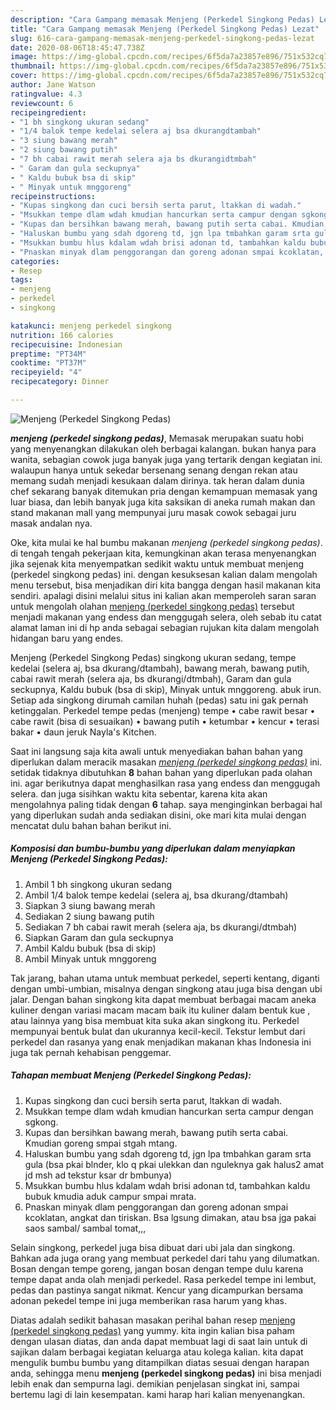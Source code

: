 ```yaml
---
description: "Cara Gampang memasak Menjeng (Perkedel Singkong Pedas) Lezat"
title: "Cara Gampang memasak Menjeng (Perkedel Singkong Pedas) Lezat"
slug: 616-cara-gampang-memasak-menjeng-perkedel-singkong-pedas-lezat
date: 2020-08-06T18:45:47.738Z
image: https://img-global.cpcdn.com/recipes/6f5da7a23857e896/751x532cq70/menjeng-perkedel-singkong-pedas-foto-resep-utama.jpg
thumbnail: https://img-global.cpcdn.com/recipes/6f5da7a23857e896/751x532cq70/menjeng-perkedel-singkong-pedas-foto-resep-utama.jpg
cover: https://img-global.cpcdn.com/recipes/6f5da7a23857e896/751x532cq70/menjeng-perkedel-singkong-pedas-foto-resep-utama.jpg
author: Jane Watson
ratingvalue: 4.3
reviewcount: 6
recipeingredient:
- "1 bh singkong ukuran sedang"
- "1/4 balok tempe kedelai selera aj bsa dkurangdtambah"
- "3 siung bawang merah"
- "2 siung bawang putih"
- "7 bh cabai rawit merah selera aja bs dkurangidtmbah"
- " Garam dan gula seckupnya"
- " Kaldu bubuk bsa di skip"
- " Minyak untuk mnggoreng"
recipeinstructions:
- "Kupas singkong dan cuci bersih serta parut, ltakkan di wadah."
- "Msukkan tempe dlam wdah kmudian hancurkan serta campur dengan sgkong."
- "Kupas dan bersihkan bawang merah, bawang putih serta cabai. Kmudian goreng smpai stgah mtang."
- "Haluskan bumbu yang sdah dgoreng td, jgn lpa tmbahkan garam srta gula (bsa pkai blnder, klo q pkai ulekkan dan nguleknya gak halus2 amat jd msh ad tekstur ksar dr bmbunya)"
- "Msukkan bumbu hlus kdalam wdah brisi adonan td, tambahkan kaldu bubuk kmudia aduk campur smpai mrata."
- "Pnaskan minyak dlam penggorangan dan goreng adonan smpai kcoklatan, angkat dan tiriskan. Bsa lgsung dimakan, atau bsa jga pakai saos sambal/ sambal tomat,,,"
categories:
- Resep
tags:
- menjeng
- perkedel
- singkong

katakunci: menjeng perkedel singkong 
nutrition: 166 calories
recipecuisine: Indonesian
preptime: "PT34M"
cooktime: "PT37M"
recipeyield: "4"
recipecategory: Dinner

---
```



![Menjeng (Perkedel Singkong Pedas)](https://img-global.cpcdn.com/recipes/6f5da7a23857e896/751x532cq70/menjeng-perkedel-singkong-pedas-foto-resep-utama.jpg)

<b><i>menjeng (perkedel singkong pedas)</i></b>, Memasak merupakan suatu hobi yang menyenangkan dilakukan oleh berbagai kalangan. bukan hanya para wanita, sebagian cowok juga banyak juga yang tertarik dengan kegiatan ini. walaupun hanya untuk sekedar bersenang senang dengan rekan atau memang sudah menjadi kesukaan dalam dirinya. tak heran dalam dunia chef sekarang banyak ditemukan pria dengan kemampuan memasak yang luar biasa, dan lebih banyak juga kita saksikan di aneka rumah makan dan stand makanan mall yang mempunyai juru masak cowok sebagai juru masak andalan nya.

Oke, kita mulai ke hal bumbu makanan <i>menjeng (perkedel singkong pedas)</i>. di tengah tengah pekerjaan kita, kemungkinan akan terasa menyenangkan jika sejenak kita menyempatkan sedikit waktu untuk membuat menjeng (perkedel singkong pedas) ini. dengan kesuksesan kalian dalam mengolah menu tersebut, bisa menjadikan diri kita bangga dengan hasil makanan kita sendiri. apalagi disini melalui situs ini kalian akan memperoleh saran saran untuk mengolah olahan <u>menjeng (perkedel singkong pedas)</u> tersebut menjadi makanan yang endess dan menggugah selera, oleh sebab itu catat alamat laman ini di hp anda sebagai sebagian rujukan kita dalam mengolah hidangan baru yang endes.

Menjeng (Perkedel Singkong Pedas) singkong ukuran sedang, tempe kedelai (selera aj, bsa dkurang/dtambah), bawang merah, bawang putih, cabai rawit merah (selera aja, bs dkurangi/dtmbah), Garam dan gula seckupnya, Kaldu bubuk (bsa di skip), Minyak untuk mnggoreng. abuk irun. Setiap ada singkong dirumah camilan huhah (pedas) satu ini gak pernah ketinggalan. Perkedel tempe pedas (menjeng) tempe • cabe rawit besar • cabe rawit (bisa di sesuaikan) • bawang putih • ketumbar • kencur • terasi bakar • daun jeruk Nayla&#39;s Kitchen.


Saat ini langsung saja kita awali untuk menyediakan bahan bahan yang diperlukan dalam meracik masakan <u><i>menjeng (perkedel singkong pedas)</i></u> ini. setidak tidaknya dibutuhkan <b>8</b> bahan bahan yang diperlukan pada olahan ini. agar berikutnya dapat menghasilkan rasa yang endess dan menggugah selera. dan juga sisihkan waktu kita sebentar, karena kita akan mengolahnya paling tidak dengan <b>6</b> tahap. saya menginginkan berbagai hal yang diperlukan sudah anda sediakan disini, oke mari kita mulai dengan mencatat dulu bahan bahan berikut ini.

<!--inarticleads1-->

##### Komposisi dan bumbu-bumbu yang diperlukan dalam menyiapkan Menjeng (Perkedel Singkong Pedas):

1. Ambil 1 bh singkong ukuran sedang
1. Ambil 1/4 balok tempe kedelai (selera aj, bsa dkurang/dtambah)
1. Siapkan 3 siung bawang merah
1. Sediakan 2 siung bawang putih
1. Sediakan 7 bh cabai rawit merah (selera aja, bs dkurangi/dtmbah)
1. Siapkan  Garam dan gula seckupnya
1. Ambil  Kaldu bubuk (bsa di skip)
1. Ambil  Minyak untuk mnggoreng


Tak jarang, bahan utama untuk membuat perkedel, seperti kentang, diganti dengan umbi-umbian, misalnya dengan singkong atau juga bisa dengan ubi jalar. Dengan bahan singkong kita dapat membuat berbagai macam aneka kuliner dengan variasi macam macam baik itu kuliner dalam bentuk kue , atau lainnya yang bisa membuat kita suka akan singkong itu. Perkedel mempunyai bentuk bulat dan ukurannya kecil-kecil. Tekstur lembut dari perkedel dan rasanya yang enak menjadikan makanan khas Indonesia ini juga tak pernah kehabisan penggemar. 

<!--inarticleads2-->

##### Tahapan membuat Menjeng (Perkedel Singkong Pedas):

1. Kupas singkong dan cuci bersih serta parut, ltakkan di wadah.
1. Msukkan tempe dlam wdah kmudian hancurkan serta campur dengan sgkong.
1. Kupas dan bersihkan bawang merah, bawang putih serta cabai. Kmudian goreng smpai stgah mtang.
1. Haluskan bumbu yang sdah dgoreng td, jgn lpa tmbahkan garam srta gula (bsa pkai blnder, klo q pkai ulekkan dan nguleknya gak halus2 amat jd msh ad tekstur ksar dr bmbunya)
1. Msukkan bumbu hlus kdalam wdah brisi adonan td, tambahkan kaldu bubuk kmudia aduk campur smpai mrata.
1. Pnaskan minyak dlam penggorangan dan goreng adonan smpai kcoklatan, angkat dan tiriskan. Bsa lgsung dimakan, atau bsa jga pakai saos sambal/ sambal tomat,,,


Selain singkong, perkedel juga bisa dibuat dari ubi jala dan singkong. Bahkan ada juga orang yang membuat perkedel dari tahu yang dilumatkan. Bosan dengan tempe goreng, jangan bosan dengan tempe dulu karena tempe dapat anda olah menjadi perkedel. Rasa perkedel tempe ini lembut, pedas dan pastinya sangat nikmat. Kencur yang dicampurkan bersama adonan pekedel tempe ini juga memberikan rasa harum yang khas. 

Diatas adalah sedikit bahasan masakan perihal bahan resep <u>menjeng (perkedel singkong pedas)</u> yang yummy. kita ingin kalian bisa paham dengan ulasan diatas, dan anda dapat membuat lagi di saat lain untuk di sajikan dalam berbagai kegiatan keluarga atau kolega kalian. kita dapat mengulik bumbu bumbu yang ditampilkan diatas sesuai dengan harapan anda, sehingga menu <b>menjeng (perkedel singkong pedas)</b> ini bisa menjadi lebih enak dan sempurna lagi. demikian penjelasan singkat ini, sampai bertemu lagi di lain kesempatan. kami harap hari kalian menyenangkan.
